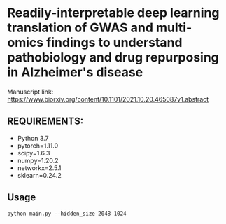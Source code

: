 # Readily-interpretable deep learning translation of GWAS and multi-omics findings to understand pathobiology and drug repurposing in Alzheimer's disease
Manuscript link: https://www.biorxiv.org/content/10.1101/2021.10.20.465087v1.abstract

## REQUIREMENTS:
* Python 3.7
* pytorch=1.11.0
* scipy=1.6.3
* numpy=1.20.2
* networkx=2.5.1
* sklearn=0.24.2

## Usage
`
python main.py --hidden_size 2048 1024
`
